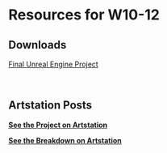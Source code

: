 # Resources for W10-12

<h2>Downloads</h2>
<p><a class="inline_disabled" href="https://www.dropbox.com/s/rnuwmv248gzz84r/ENV202_RamenCorner.zip?dl=1" target="_blank">Final Unreal Engine Project</a></p>
<p>&nbsp;</p>
<h2>Artstation Posts</h2>
<p><strong><a class="inline_disabled external" href="https://www.artstation.com/artwork/oAG5AW" target="_blank"><span>See the Project on Artstation</span></a></strong></p>
<p><a class="inline_disabled external" href="https://www.artstation.com/artwork/Kr0brx" target="_blank"><span><strong>See the Breakdown on Artstation</strong></span></a></p>